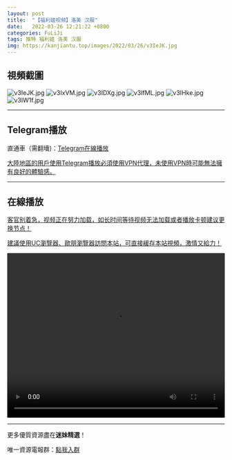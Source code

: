 ```yaml
---
layout: post
title:  "【福利姬视频】洛美 汉服"
date:   2022-03-26 12:21:22 +0800
categories: FuLiJi
tags: 推特 福利姬 洛美 汉服
img: https://kanjiantu.top/images/2022/03/26/v3IeJK.jpg
---
```



## 視頻截圖

![v3IeJK.jpg](https://kanjiantu.top/images/2022/03/26/v3IeJK.jpg)
![v3IxVM.jpg](https://kanjiantu.top/images/2022/03/26/v3IxVM.jpg)
![v3IDXg.jpg](https://kanjiantu.top/images/2022/03/26/v3IDXg.jpg)
![v3IfML.jpg](https://kanjiantu.top/images/2022/03/26/v3IfML.jpg)
![v3IHke.jpg](https://kanjiantu.top/images/2022/03/26/v3IHke.jpg)
![v3IW1f.jpg](https://kanjiantu.top/images/2022/03/26/v3IW1f.jpg)

* * *
## Telegram播放

直通車（需翻墻)：[Telegram在線播放](https://t.me/mimeijingxuan/361)

<u>大陸地區的用戶使用Telegram播放必須使用VPN代理，未使用VPN時可能無法擁有良好的體驗感。</u> 
* * *
## 在線播放
<u>客官别着急，视频正在努力加载，如长时间等待视频无法加载或者播放卡顿建议更换节点！</u>

<u>建議使用UC瀏覽器、歐朋瀏覽器訪問本站，可直接緩存本站視頻，激情又給力！</u>
<center><video src="https://cdn.publer.io/uploads/videos/6246bf57db2797343b2496c2/ce1331d13402aa78c1c3799b7c80b786.mp4" width="100%" height="380px" controls="controls"></video></center>


* * *
更多優質資源盡在**迷妹精選**！

唯一資源電報群：[點我入群](https://t.me/mimeijingxuan)


